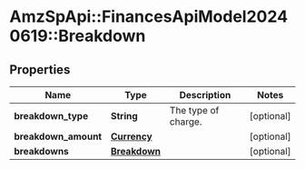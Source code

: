 # AmzSpApi::FinancesApiModel20240619::Breakdown

## Properties
Name | Type | Description | Notes
------------ | ------------- | ------------- | -------------
**breakdown_type** | **String** | The type of charge. | [optional] 
**breakdown_amount** | [**Currency**](Currency.md) |  | [optional] 
**breakdowns** | [**Breakdown**](Breakdown.md) |  | [optional] 

